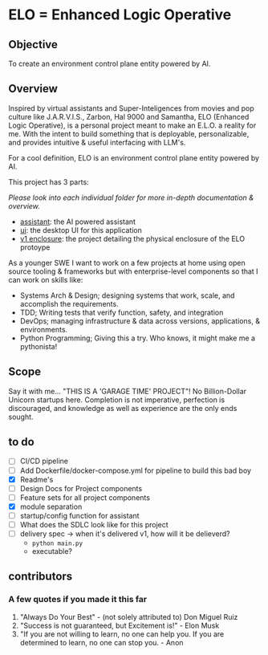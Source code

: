 # ELO = Enhanced Logic Operative

## Objective

To create an environment control plane entity powered by AI.

## Overview

Inspired by virtual assistants and Super-Inteligences from movies and pop culture like J.A.R.V.I.S., Zarbon, Hal 9000 and Samantha, ELO (Enhanced Logic Operative), is a personal project meant to make an E.L.O. a reality for me. With the intent to build something that is deployable, personalizable, and provides intuitive & useful interfacing with LLM's.

For a cool definition, ELO is an environment control plane entity powered by AI.

This project has 3 parts:

*Please look into each individual folder for more in-depth documentation & overview.*

- [assistant](https://github.com/roderick-bishop11/ELO/tree/main/assistant): the AI powered assistant
- [ui](https://github.com/roderick-bishop11/ELO/tree/main/ui): the desktop UI for this application
- [v1 enclosure](https://github.com/roderick-bishop11/ELO/tree/main/enclosure): the project detailing the physical enclosure of the ELO protoype

As a younger SWE I want to work on a few projects at home using open source tooling & frameworks but with enterprise-level components so that I can work on skills like:

- Systems Arch & Design; designing systems that work, scale, and accomplish the requirements.
- TDD; Writing tests that verify function, safety, and integration
- DevOps; managing infrastructure & data across versions, applications, & environments.
- Python Programming; Giving this a try. Who knows, it might make me a pythonista!

## Scope

Say it with me... "THIS IS A 'GARAGE TIME' PROJECT"! No Billion-Dollar Unicorn startups here. Completion is not imperative, perfection is discouraged, and knowledge as well as experience are the only ends sought.

## to do

- [ ] CI/CD pipeline
- [ ] Add Dockerfile/docker-compose.yml for pipeline to build this bad boy
- [x] Readme's
- [ ] Design Docs for Project components
- [ ] Feature sets for all project components
- [x] module separation
- [ ] startup/config function for assistant
- [ ] What does the SDLC look like for this project
- [ ] delivery spec -> when it's delivered v1, how will it be delieverd?
  - `python main.py`
  - executable?

## contributors

### A few quotes if you made it this far

1. "Always Do Your Best" - (not solely attributed to) Don Miguel Ruiz
2. "Success is not guaranteed, but Excitement is!" - Elon Musk
3. "If you are not willing to learn, no one can help you. If you are determined to learn, no one can stop you. - Anon